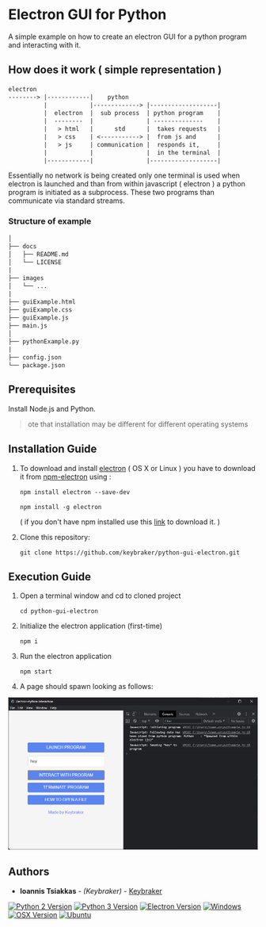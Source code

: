 # Electron GUI for Python

A simple example on how to create an electron GUI for a python program and interacting with it.

## How does it work ( simple representation )

```text
electron
--------> |------------|    python
          |            |-------------> |-------------------|
          |  electron  |  sub process  | python program    |
          |  --------  |               | --------------    |
          |   > html   |      std      |  takes requests   |
          |   > css    | <-----------> |  from js and      |
          |   > js     | communication |  responds it,     |
          |            |               |  in the terminal  |
          |------------|               |-------------------|
```

Essentially no network is being created only one terminal is used when electron is launched and than from
within javascript ( electron ) a python program is initiated as a subprocess.
These two programs than communicate via standard streams.

### Structure of example

```text
│
├── docs
│   ├── README.md
│   └── LICENSE
|
├── images
│   └── ...
|
├── guiExample.html
├── guiExample.css
├── guiExample.js
├── main.js
│
├── pythonExample.py
|
├── config.json
└── package.json
```

## Prerequisites

Install Node.js and Python.

> ote that installation may be different for different operating systems

## Installation Guide

1. To download and install [electron](https://electron.atom.io) ( OS X or Linux ) you have to download it from [npm-electron](https://www.npmjs.com/package/electron) using :

   ```
   npm install electron --save-dev
   ```

   ```
   npm install -g electron
   ```

   ( if you don't have npm installed use this [link](https://nodejs.org/en/download/) to download it. )

2. Clone this repository:
   ```
   git clone https://github.com/keybraker/python-gui-electron.git
   ```

## Execution Guide

1. Open a terminal window and cd to cloned project

   ```
   cd python-gui-electron
   ```

2. Initialize the electron application (first-time)

   ```
   npm i
   ```

3. Run the electron application

   ```
   npm start
   ```

4. A page should spawn looking as follows:

![alt text](../images/screenshot_2.png)



## Authors

- **Ioannis Tsiakkas** - _(Keybraker)_ - [Keybraker](https://github.com/keybraker)

[![Python 2 Version](https://img.shields.io/badge/Python-2.7.16-green.svg)](https://www.python.org/downloads/)
[![Python 3 Version](https://img.shields.io/badge/Python-3.11.3-green.svg)](https://www.python.org/download/releases/3.0/)
[![Electron Version](https://img.shields.io/badge/electron-v23.3.0-green.svg)](https://electron.atom.io)
[![Windows](https://img.shields.io/badge/Windows-v11-green.svg)](https://www.apple.com/lae/macos/big-sur/)
[![OSX Version](https://img.shields.io/badge/OS%20X-v13.1-green.svg)](https://www.apple.com/lae/macos/big-sur/)
[![Ubuntu](https://img.shields.io/badge/Ubuntu-v20.0.4-green.svg)](https://ubuntu.com)
